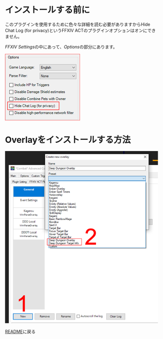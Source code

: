 # インストールする前に

このプラグインを使用するために色々な詳細を読む必要がありますからHide Chat Log (for privacy)というFFXIV ACTのプラグインオプションはオンにできません。

*FFXIV Settings*の中にあって、*Options*の部分にあります。

<img src="../en/Install02.png">

# Overlayをインストールする方法

<img src="../en/Install01.png">
	
[README](README.md)に戻る

